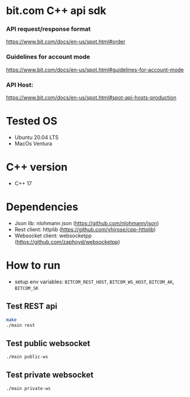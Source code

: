 # bit.com C++ api sdk

### API request/response format
https://www.bit.com/docs/en-us/spot.html#order

### Guidelines for account mode
https://www.bit.com/docs/en-us/spot.html#guidelines-for-account-mode

### API Host:
https://www.bit.com/docs/en-us/spot.html#spot-api-hosts-production



# Tested OS 

* Ubuntu 20.04 LTS
* MacOs Ventura

# C++ version

* C++ 17

# Dependencies

* Json lib: nlohmann json (https://github.com/nlohmann/json)
* Rest client: httplib (https://github.com/yhirose/cpp-httplib)
* Websocket client: websocketpp (https://github.com/zaphoyd/websocketpp)


# How to run

* setup env variables: `BITCOM_REST_HOST`, `BITCOM_WS_HOST`, `BITCOM_AK`, `BITCOM_SK`


## Test REST api
```bash
make
./main rest
```

## Test public websocket
```bash
./main public-ws
```

## Test private websocket
```bash
./main private-ws
```
